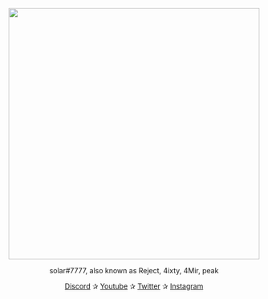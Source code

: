 <p align="center"><img width="500" height="500" src="https://cdn.discordapp.com/attachments/801205698977202186/827358522923941908/image0.gif"></p> <p align="center">solar#7777, also known as Reject, 4ixty, 4Mir, peak</p> <p align="center"> <a href="https://discord.gg/zAtKD32FMU">Discord</a> ✰ <a href="https://www.youtube.com/channel/UCNdjCahO5IkmVxPaIAPXQAw">Youtube</a> ✰ <a href="https://twitter.com/RealSolar">Twitter</a> ✰ <a href="https://www.instagram.com/realsolarr2/">Instagram</a> <br><br> </p>



